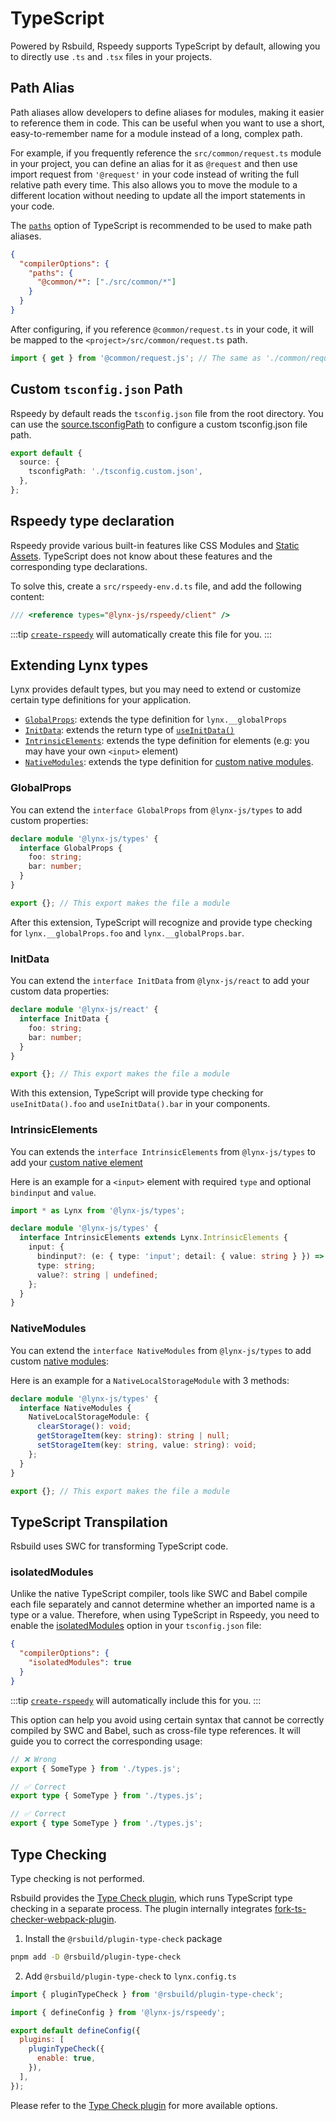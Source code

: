 # TypeScript

Powered by Rsbuild, Rspeedy supports TypeScript by default, allowing you to directly use `.ts` and `.tsx` files in your projects.

## Path Alias

Path aliases allow developers to define aliases for modules, making it easier to reference them in code. This can be useful when you want to use a short, easy-to-remember name for a module instead of a long, complex path.

For example, if you frequently reference the `src/common/request.ts` module in your project, you can define an alias for it as `@request` and then use import request from `'@request'` in your code instead of writing the full relative path every time. This also allows you to move the module to a different location without needing to update all the import statements in your code.

The [`paths`](https://www.typescriptlang.org/tsconfig/#paths) option of TypeScript is recommended to be used to make path aliases.

```json title=tsconfig.json
{
  "compilerOptions": {
    "paths": {
      "@common/*": ["./src/common/*"]
    }
  }
}
```

After configuring, if you reference `@common/request.ts` in your code, it will be mapped to the `<project>/src/common/request.ts` path.

<!-- eslint-disable-next-line import/no-unresolved -->

```js
import { get } from '@common/request.js'; // The same as './common/request.js'
```

## Custom `tsconfig.json` Path

Rspeedy by default reads the `tsconfig.json` file from the root directory. You can use the [source.tsconfigPath](../../api/rspeedy/rspeedy.source.tsconfigpath) to configure a custom tsconfig.json file path.

```ts
export default {
  source: {
    tsconfigPath: './tsconfig.custom.json',
  },
};
```

## Rspeedy type declaration

Rspeedy provide various built-in features like CSS Modules and [Static Assets](./assets.md). TypeScript does not know about these features and the corresponding type declarations.

To solve this, create a `src/rspeedy-env.d.ts` file, and add the following content:

```typescript title=src/rspeedy-env.d.ts
/// <reference types="@lynx-js/rspeedy/client" />
```

:::tip
[`create-rspeedy`](https://npmjs.com/create-rspeedy) will automatically create this file for you.
:::

## Extending Lynx types

Lynx provides default types, but you may need to extend or customize certain type definitions for your application.

- [`GlobalProps`](#globalprops): extends the type definition for `lynx.__globalProps`
- [`InitData`](#initdata): extends the return type of [`useInitData()`](/api/react/Function.useInitData.mdx)
- [`IntrinsicElements`](#intrinsicelements): extends the type definition for elements (e.g: you may have your own `<input>` element)
- [`NativeModules`](#nativemodules): extends the type definition for [custom native modules](/guide/use-native-modules.mdx).

### GlobalProps

You can extend the `interface GlobalProps` from `@lynx-js/types` to add custom properties:

```ts title="src/global-props.d.ts"
declare module '@lynx-js/types' {
  interface GlobalProps {
    foo: string;
    bar: number;
  }
}

export {}; // This export makes the file a module
```

After this extension, TypeScript will recognize and provide type checking for `lynx.__globalProps.foo` and `lynx.__globalProps.bar`.

### InitData

You can extend the `interface InitData` from `@lynx-js/react` to add your custom data properties:

```ts title="src/init-data.d.ts"
declare module '@lynx-js/react' {
  interface InitData {
    foo: string;
    bar: number;
  }
}

export {}; // This export makes the file a module
```

With this extension, TypeScript will provide type checking for `useInitData().foo` and `useInitData().bar` in your components.

### IntrinsicElements

You can extends the `interface IntrinsicElements` from `@lynx-js/types` to add your [custom native element](/guide/custom-native-component.mdx)

Here is an example for a `<input>` element with required `type` and optional `bindinput` and `value`.

```ts title="src/intrinsic-element.d.ts"
import * as Lynx from '@lynx-js/types';

declare module '@lynx-js/types' {
  interface IntrinsicElements extends Lynx.IntrinsicElements {
    input: {
      bindinput?: (e: { type: 'input'; detail: { value: string } }) => void;
      type: string;
      value?: string | undefined;
    };
  }
}
```

### NativeModules

You can extend the `interface NativeModules` from `@lynx-js/types` to add custom [native modules](/guide/use-native-modules.mdx):

Here is an example for a `NativeLocalStorageModule` with 3 methods:

```ts title="src/native-modules.d.ts"
declare module '@lynx-js/types' {
  interface NativeModules {
    NativeLocalStorageModule: {
      clearStorage(): void;
      getStorageItem(key: string): string | null;
      setStorageItem(key: string, value: string): void;
    };
  }
}

export {}; // This export makes the file a module
```

## TypeScript Transpilation

Rsbuild uses SWC for transforming TypeScript code.

### isolatedModules

Unlike the native TypeScript compiler, tools like SWC and Babel compile each file separately and cannot determine whether an imported name is a type or a value. Therefore, when using TypeScript in Rspeedy, you need to enable the [isolatedModules](https://typescriptlang.org/tsconfig/#isolatedModules) option in your `tsconfig.json` file:

```json title="tsconfig.json"
{
  "compilerOptions": {
    "isolatedModules": true
  }
}
```

:::tip
[`create-rspeedy`](https://npmjs.com/create-rspeedy) will automatically include this for you.
:::

This option can help you avoid using certain syntax that cannot be correctly compiled by SWC and Babel, such as cross-file type references. It will guide you to correct the corresponding usage:

<!-- eslint-disable import/no-unresolved, import/export -->

```ts
// ❌ Wrong
export { SomeType } from './types.js';

// ✅ Correct
export type { SomeType } from './types.js';

// ✅ Correct
export { type SomeType } from './types.js';
```

## Type Checking

Type checking is not performed.

Rsbuild provides the [Type Check plugin](https://rsbuild.dev/plugins/list/plugin-type-check), which runs TypeScript type checking in a separate process. The plugin internally integrates [fork-ts-checker-webpack-plugin](https://github.com/TypeStrong/fork-ts-checker-webpack-plugin).

1. Install the `@rsbuild/plugin-type-check` package

```bash
pnpm add -D @rsbuild/plugin-type-check
```

2. Add `@rsbuild/plugin-type-check` to `lynx.config.ts`

```js title=lynx.config.ts
import { pluginTypeCheck } from '@rsbuild/plugin-type-check';

import { defineConfig } from '@lynx-js/rspeedy';

export default defineConfig({
  plugins: [
    pluginTypeCheck({
      enable: true,
    }),
  ],
});
```

Please refer to the [Type Check plugin](https://rsbuild.dev/plugins/list/plugin-type-check) for more available options.
